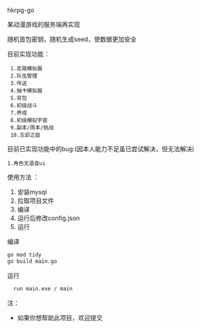 hkrpg-go

某动漫游戏的服务端再实现

随机首包密钥，随机生成seed，使数据更加安全

目前实现功能：

     1.走路模拟器
     2.队伍管理
     3.传送
     4.抽卡模拟器
     5.背包
     6.初级战斗
     7.养成
     8.初级模拟宇宙
     9.副本/周本/挑战
     10.忘却之庭

目前已实现功能中的bug:(因本人能力不足虽已尝试解决，但无法解决)

    1.角色无语音ui

使用方法 ：

1. 安装mysql
2. 拉取项目文件
3. 编译
4. 运行后修改config.json
5. 运行

编译

   ```bash
   go mod tidy
   go build main.go
   ```
运行
```bash
  run main.exe / main
```

注：

* 如果你想帮助此项目，欢迎提交

